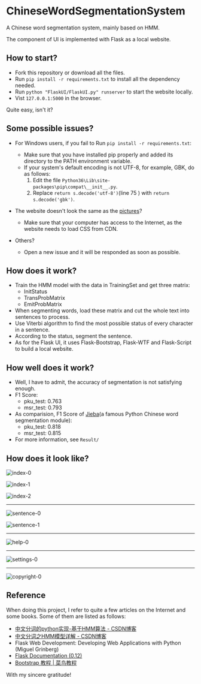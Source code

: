 # ChineseWordSegmentationSystem

A Chinese word segmentation system, mainly based on HMM.

The component of UI is implemented with Flask as a local website.

## How to start?

* Fork this repository or download all the files.
* Run `pip install -r requirements.txt` to install all the dependency needed.
* Run `python "FlaskUI/FlaskUI.py" runserver` to start the website locally.
* Vist `127.0.0.1:5000` in the browser.

Quite easy, isn't it?

## Some possible issues?

* For Windows users, if you fail to Run `pip install -r requirements.txt`:
    * Make sure that you have installed pip properly and added its directory to the PATH environment variable.
    * If your system's default encoding is not UTF-8, for example, GBK, do as follows:
        1. Edit the file `Python36\Lib\site-packages\pip\compat\__init__.py`.
        2. Replace `return s.decode('utf-8')`(line 75 ) with  `return s.decode('gbk')`.

* The website doesn't look the same as the [pictures](#how-does-it-look-like)?
    * Make sure that your computer has access to the Internet, as the website needs to load CSS from CDN.

* Others?
    * Open a new issue and it will be responded as soon as possible.

## How does it work?

* Train the HMM model with the data in TrainingSet and get three matrix:
    * InitStatus
    * TransProbMatrix
    * EmitProbMatrix
* When segmenting words, load these matrix and cut the whole text into sentences to process.
* Use Viterbi algorithm to find the most possible status of every character in a sentence.
* According to the status, segment the sentence.
* As for the Flask UI, it uses Flask-Bootstrap, Flask-WTF and Flask-Script to build a local website.

## How well does it work?

* Well, I have to admit, the accuracy of segmentation is not satisfying enough.
* F1 Score:
    * pku_test: 0.763
    * msr_test: 0.793
* As comparision, F1 Score of [Jieba](https://github.com/fxsjy/jieba)(a famous Python Chinese word segmentation module):
    * pku_test: 0.818
    * msr_test: 0.815
* For more information, see `Result/`

## How does it look like?

![index-0](/Result/screenshots/Index-0.png "index")

![index-1](/Result/screenshots/Index-1.png "index")

![index-2](/Result/screenshots/Index-2.png "index")

---

![sentence-0](/Result/screenshots/Sentence-0.png "sentence")

![sentence-1](/Result/screenshots/Sentence-1.png "sentence")

---

![help-0](/Result/screenshots/Help-0.png "help")

---

![settings-0](/Result/screenshots/Settings-0.png "settings")

---

![copyright-0](/Result/screenshots/Copyright-0.png "copyright")

## Reference

When doing this project, I refer to quite a few articles on the Internet and some books. Some of them are listed as follows:

* [中文分词的python实现-基于HMM算法 - CSDN博客](http://blog.csdn.net/orlandowww/article/details/52706135)
* [中文分词之HMM模型详解 - CSDN博客](http://blog.csdn.net/liujianfei526/article/details/50640176)
* Flask Web Development: Developing Web Applications with Python (Miguel Grinberg)
* [Flask Documentation (0.12)](http://flask.pocoo.org/docs/0.12/)
* [Bootstrap 教程 | 菜鸟教程](http://www.runoob.com/bootstrap/bootstrap-tutorial.html)

With my sincere gratitude!





